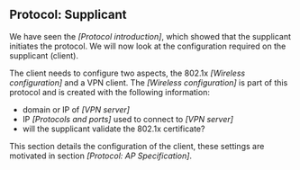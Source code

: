 ## Protocol: Supplicant

We have seen the *[Protocol introduction]*,
which showed that the supplicant initiates the protocol.
We will now look at the configuration required on the supplicant (client).

The client needs to configure two aspects,
the 802.1x *[Wireless configuration]*
and a VPN client.
The *[Wireless configuration]* is part of this protocol
and is created with the following information:

- domain or IP of *[VPN server]*
- IP *[Protocols and ports]* used to connect to *[VPN server]*
- will the supplicant validate the 802.1x certificate?

This section details the configuration of the client,
these settings are motivated
in section *[Protocol: AP Specification]*.
